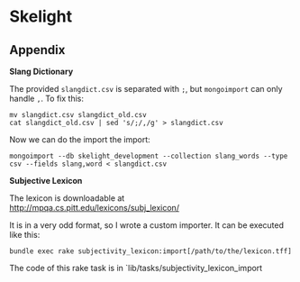 Skelight
========

Appendix
--------

**Slang Dictionary**

The provided `slangdict.csv` is separated with `;`, but `mongoimport` can only handle `,`. To fix this:

    mv slangdict.csv slangdict_old.csv
    cat slangdict_old.csv | sed 's/;/,/g' > slangdict.csv
    
Now we can do the import the import:
    
    mongoimport --db skelight_development --collection slang_words --type csv --fields slang,word < slangdict.csv

**Subjective Lexicon**

The lexicon is downloadable at http://mpqa.cs.pitt.edu/lexicons/subj_lexicon/

It is in a very odd format, so I wrote a custom importer. It can be executed like this:

    bundle exec rake subjectivity_lexicon:import[/path/to/the/lexicon.tff]

The code of this rake task is in `lib/tasks/subjectivity_lexicon_import
